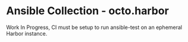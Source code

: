 # Ansible Collection - octo.harbor

Work In Progress, CI must be setup to run ansible-test on an ephemeral Harbor instance.

